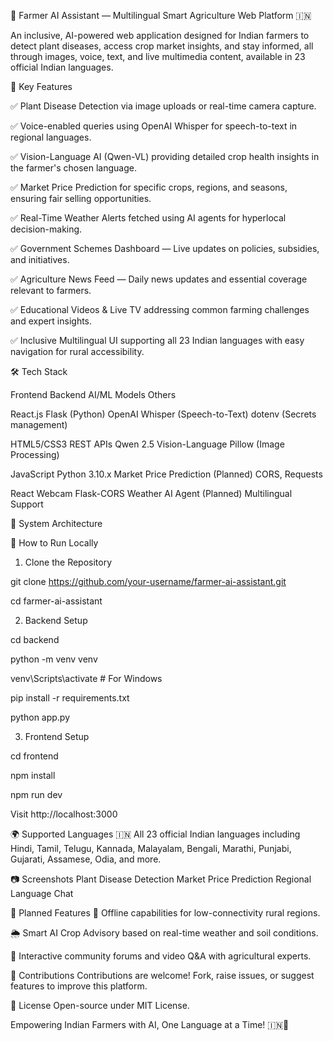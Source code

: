 🌾 Farmer AI Assistant — Multilingual Smart Agriculture Web Platform 🇮🇳

An inclusive, AI-powered web application designed for Indian farmers to detect plant diseases, access crop market insights, and stay informed, all through images, voice, text, and live multimedia content, available in 23 official Indian languages.

📌 Key Features

✅ Plant Disease Detection via image uploads or real-time camera capture.

✅ Voice-enabled queries using OpenAI Whisper for speech-to-text in regional languages.

✅ Vision-Language AI (Qwen-VL) providing detailed crop health insights in the farmer's chosen language.

✅ Market Price Prediction for specific crops, regions, and seasons, ensuring fair selling opportunities.

✅ Real-Time Weather Alerts fetched using AI agents for hyperlocal decision-making.

✅ Government Schemes Dashboard — Live updates on policies, subsidies, and initiatives.

✅ Agriculture News Feed — Daily news updates and essential coverage relevant to farmers.

✅ Educational Videos & Live TV addressing common farming challenges and expert insights.

✅ Inclusive Multilingual UI supporting all 23 Indian languages with easy navigation for rural accessibility.

🛠️ Tech Stack

Frontend	Backend	AI/ML Models	Others

React.js	Flask (Python)	OpenAI Whisper (Speech-to-Text)	dotenv (Secrets management)

HTML5/CSS3	REST APIs	Qwen 2.5 Vision-Language	Pillow (Image Processing)

JavaScript	Python 3.10.x	Market Price Prediction (Planned)	CORS, Requests

React Webcam	Flask-CORS	Weather AI Agent (Planned)	Multilingual Support

🎯 System Architecture

🚀 How to Run Locally

1. Clone the Repository
   
git clone https://github.com/your-username/farmer-ai-assistant.git

cd farmer-ai-assistant

2. Backend Setup
   
cd backend

python -m venv venv

venv\Scripts\activate  # For Windows

pip install -r requirements.txt

python app.py

3. Frontend Setup
   
cd frontend

npm install

npm run dev

Visit http://localhost:3000

🌍 Supported Languages
🇮🇳 All 23 official Indian languages including Hindi, Tamil, Telugu, Kannada, Malayalam, Bengali, Marathi, Punjabi, Gujarati, Assamese, Odia, and more.

📷 Screenshots
Plant Disease Detection	Market Price Prediction	Regional Language Chat

📡 Planned Features
🌾 Offline capabilities for low-connectivity rural regions.

🌦️ Smart AI Crop Advisory based on real-time weather and soil conditions.

🎥 Interactive community forums and video Q&A with agricultural experts.

🤝 Contributions
Contributions are welcome! Fork, raise issues, or suggest features to improve this platform.

📃 License
Open-source under MIT License.

Empowering Indian Farmers with AI, One Language at a Time! 🇮🇳🌾

